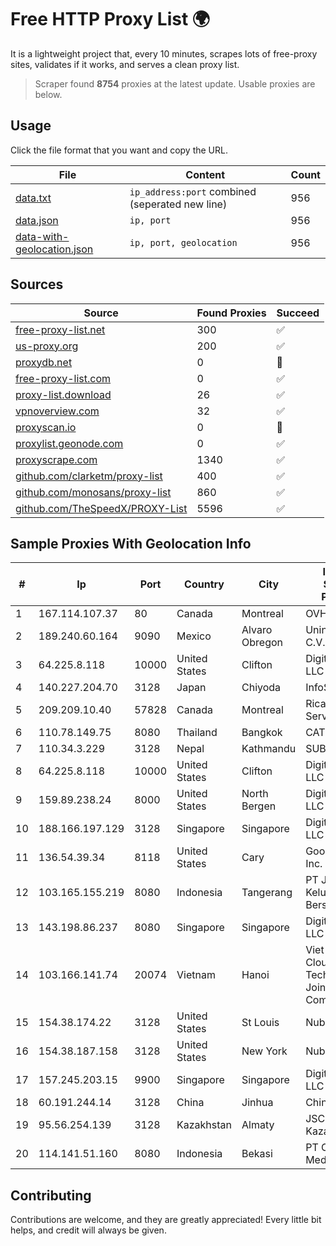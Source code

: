 
# Free HTTP Proxy List 🌍

It is a lightweight project that, every 10 minutes, scrapes lots of free-proxy sites, validates if it works, and serves a clean proxy list.


> Scraper found **8754** proxies at the latest update. Usable proxies are below.

## Usage

Click the file format that you want and copy the URL.


|File|Content|Count|
|----|-------|-----|
|[data.txt](https://raw.githubusercontent.com/themiralay/Proxy-List-World/master/data.txt)|`ip_address:port` combined (seperated new line)|956|
|[data.json](https://raw.githubusercontent.com/themiralay/Proxy-List-World/master/data.json)|`ip, port`|956|
|[data-with-geolocation.json](https://raw.githubusercontent.com/themiralay/Proxy-List-World/master/data-with-geolocation.json)|`ip, port, geolocation`|956|

## Sources

|Source|Found Proxies|Succeed|
|------|-------------|-------|
|[free-proxy-list.net](https://free-proxy-list.net)|300|✅|
|[us-proxy.org](https://www.us-proxy.org)|200|✅|
|[proxydb.net](http://proxydb.net)|0|🚫|
|[free-proxy-list.com](https://free-proxy-list.com/?page=&port=&type%5B%5D=http&type%5B%5D=https&up_time=0&search=Search)|0|✅|
|[proxy-list.download](https://www.proxy-list.download/HTTP)|26|✅|
|[vpnoverview.com](https://vpnoverview.com/privacy/anonymous-browsing/free-proxy-servers)|32|✅|
|[proxyscan.io](https://www.proxyscan.io)|0|🚫|
|[proxylist.geonode.com](https://proxylist.geonode.com/api/proxy-list?limit=300&page=1&sort_by=lastChecked&sort_type=desc&protocols=http,https)|0|✅|
|[proxyscrape.com](https://api.proxyscrape.com/v2/?request=displayproxies&protocol=http&timeout=10000&country=all&ssl=all&anonymity=all)|1340|✅|
|[github.com/clarketm/proxy-list](https://raw.githubusercontent.com/clarketm/proxy-list/master/proxy-list-raw.txt)|400|✅|
|[github.com/monosans/proxy-list](https://raw.githubusercontent.com/monosans/proxy-list/main/proxies/http.txt)|860|✅|
|[github.com/TheSpeedX/PROXY-List](https://raw.githubusercontent.com/TheSpeedX/PROXY-List/master/http.txt)|5596|✅|


## Sample Proxies With Geolocation Info

|#|Ip|Port|Country|City|Internet Service Provider|
|-|--|----|-------|----|-------------------------|
|1|167.114.107.37|80|Canada|Montreal|OVH SAS|
|2|189.240.60.164|9090|Mexico|Alvaro Obregon|Uninet S.A. de C.V.|
|3|64.225.8.118|10000|United States|Clifton|DigitalOcean, LLC|
|4|140.227.204.70|3128|Japan|Chiyoda|InfoSphere|
|5|209.209.10.40|57828|Canada|Montreal|Rica Web Services|
|6|110.78.149.75|8080|Thailand|Bangkok|CAT-BB|
|7|110.34.3.229|3128|Nepal|Kathmandu|SUBISU C7|
|8|64.225.8.118|10000|United States|Clifton|DigitalOcean, LLC|
|9|159.89.238.24|8000|United States|North Bergen|DigitalOcean, LLC|
|10|188.166.197.129|3128|Singapore|Singapore|DigitalOcean, LLC|
|11|136.54.39.34|8118|United States|Cary|Google Fiber Inc.|
|12|103.165.155.219|8080|Indonesia|Tangerang|PT Jaringan Keluarga Bersama|
|13|143.198.86.237|8080|Singapore|Singapore|DigitalOcean, LLC|
|14|103.166.141.74|20074|Vietnam|Hanoi|Viet NAM Cloud Technology Joint Stock Company|
|15|154.38.174.22|3128|United States|St Louis|Nubes, LLC|
|16|154.38.187.158|3128|United States|New York|Nubes, LLC|
|17|157.245.203.15|9900|Singapore|Singapore|DigitalOcean, LLC|
|18|60.191.244.14|3128|China|Jinhua|Chinanet|
|19|95.56.254.139|3128|Kazakhstan|Almaty|JSC Kazakhtelecom|
|20|114.141.51.160|8080|Indonesia|Bekasi|PT Cyberplus Media Pratama|



## Contributing

Contributions are welcome, and they are greatly appreciated! Every
little bit helps, and credit will always be given.

